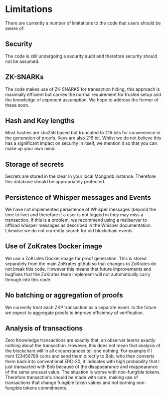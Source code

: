 # Limitations

There are currently a number of limitations to the code that users should be aware of:

## Security

The code is still undergoing a security audit and therefore security should not be assumed.

## ZK-SNARKs

The code makes use of ZK-SNARKS for transaction hiding, this approach is maximally efficient but
carries the normal requirement for trusted setup and the knowledge of exponent assumption. We hope
to address the former of these soon.

## Hash and Key lengths

Most hashes are sha256 based but truncated to 216 bits for convenience in the generation of proofs.
Keys are also 216 bit. Whilst we do not believe this has a significant impact on security in itself,
we mention it so that you can make up your own mind.

## Storage of secrets

Secrets are stored in the clear in your local Mongodb instance. Therefore this database should be
appropriately protected.

## Persistence of Whisper messages and Events

We have not implemented persistence of Whisper messages (beyond the time to live) and therefore if a
user is not logged in they may miss a transaction. If this is a problem, we recommend using a
mailserver to offload whisper messages as described in the Whisper documentation. Likewise we do not
currently search for old blockchain events.

## Use of ZoKrates Docker image

We use a ZoKrates Docker image for proof generation. This is stored separately from the main
ZoKrates github so that changes to ZoKrates do not break this code. However this means that future
improvements and bugfixes that the ZoKrates team implement will not automatically carry through into
this code.

## No batching or aggregation of proofs

We currently treat each ZKP transaction as a separate event. In the future we expect to aggregate
proofs to improve efficiency of verification.

## Analysis of transactions

Zero Knowledge transactions are exactly that, an observer learns exactly nothing about the
transaction. However, this does not mean that analysis of the blockchain will in all circumstances
tell one nothing. For example if I mint 123456789 coins and send them directly to Bob, who then
converts them back into conventional ERC-20, it indicates with high probability that I just
transacted with Bob because of the disappearance and reappearance of the same unusual value. The
situation is worse with non-fungible tokens. Therefore transactions should be made with care, making
use of transactions that change fungible token values and not burning non-fungible tokens
commitments.
